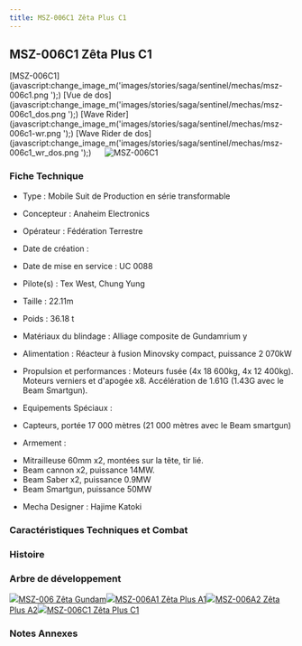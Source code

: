 ```yaml
---
title: MSZ-006C1 Zêta Plus C1
---
```


MSZ-006C1 Zêta Plus C1
----------------------


[MSZ-006C1](javascript:change_image_m('images/stories/saga/sentinel/mechas/msz-006c1.png
');) [Vue de dos](javascript:change_image_m('images/stories/saga/sentinel/mechas/msz-006c1_dos.png
');) [Wave Rider](javascript:change_image_m('images/stories/saga/sentinel/mechas/msz-006c1-wr.png
');) [Wave Rider de dos](javascript:change_image_m('images/stories/saga/sentinel/mechas/msz-006c1_wr_dos.png
');)      ![
MSZ-006C1](/images/stories/saga/sentinel/mechas/msz-006c1.png
)    
### Fiche Technique



- Type : Mobile Suit de Production en série transformable
  
- Concepteur : Anaheim Electronics
  
- Opérateur : Fédération Terrestre
  
- Date de création : 
  
- Date de mise en service : UC 0088
  
- Pilote(s) : Tex West, Chung Yung
  
- Taille : 22.11m
  
- Poids : 36.18 t
  
- Matériaux du blindage : Alliage composite de Gundamrium y
  
- Alimentation : Réacteur à fusion Minovsky compact, puissance 2 070kW
  
- Propulsion et performances : Moteurs fusée (4x 18 600kg, 4x 12 400kg). Moteurs verniers et d'apogée x8. Accélération de 1.61G (1.43G avec le Beam Smartgun).
  
- Equipements Spéciaux :


* Capteurs, portée 17 000 mètres (21 000 mètres avec le Beam smartgun)


- Armement :


* Mitrailleuse 60mm x2, montées sur la tête, tir lié.
* Beam cannon x2, puissance 14MW.
* Beam Saber x2, puissance 0.9MW
* Beam Smartgun, puissance 50MW


- Mecha Designer : Hajime Katoki


### Caractéristiques Techniques et Combat


### Histoire


### Arbre de développement


![](/images/stories/saga/zetagundam/mechas/mini/msz-006.png)[MSZ-006 Zêta Gundam](uc/zeta-gundam/msz-006-zeta-gundam.html)![](/images/stories/saga/sentinel/mechas/mini/msz-006a1-amuro.png)[MSZ-006A1 Zêta Plus A1](uc/gundam-sentinel/msz-006a1-zeta-plus-a1.html)![](/images/stories/saga/sentinel/mechas/mini/msz-006a2.png)[MSZ-006A2 Zêta Plus A2](uc/gundam-sentinel/msz-006a2-zeta-plus-a2.html)![](/images/stories/saga/sentinel/mechas/mini/msz-006c1.png)[MSZ-006C1 Zêta Plus C1](uc/gundam-sentinel/msz-006c1-zeta-plus-c1.html)
### Notes Annexes


